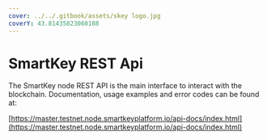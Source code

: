 ```yaml
---
cover: ../../.gitbook/assets/skey logo.jpg
coverY: 43.81435823060188
---
```


# SmartKey REST Api

The SmartKey node REST API is the main interface to interact with the blockchain. Documentation, usage examples and error codes can be found at:

[https://master.testnet.node.smartkeyplatform.io/api-docs/index.html](https://master.testnet.node.smartkeyplatform.io/api-docs/index.html)
